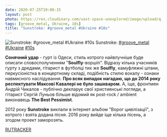 ```yaml
---
date: 2020-07-25T19:08:15
layout: post
photo: https://res.cloudinary.com/vast-space-unexplored/image/upload/q_auto,dpr_auto,w_auto/photos/photo_1028_25-07-2020_19-08-15.jpg
tags: [groove_metal, Ukraine, 10s]
title: "Sunstroke: #groove_metal #Ukraine #10s"
---
```

![Sunstroke: #groove_metal #Ukraine #10s](https://res.cloudinary.com/vast-space-unexplored/image/upload/q_auto,dpr_auto,w_auto/photos/photo_1028_25-07-2020_19-08-15.jpg)
Sunstroke: [#groove_metal](/tags/#groove_metal) [#Ukraine](/tags/#Ukraine) [#10s](/tags/#10s)

**Сонячний удар** - гурт із Одеси, стиль котрого найвлучніше буде описати словосполученням &quot;**Soulfly**-воршіп&quot;. Відразу кілька учасників гурту з дредами, гітарист в футболці тих же **Soulfly**, камуфляжні штани, перкусіоністка в концертному складі, подібність стилю вокалу - ознаки навмисного наслідування. __Про всяк випадок нагадаю, що до 2014 року респектувати Максові Кавалері не було зашкваром.__ А, іще, фронтмен Андрій Чикалов - публічно декларує свої християнські погляди, а гітарист Сергій Луньов більше відомий як post-rock / ambient виконавець **The Best Pessimist**.

2012 року **Sunstroke** виклали в інтернет альбом &quot;Ворог цивілізації&quot;, з котрого і взята додана пісня. 2016 року вийде іще кілька пісень, а згодом проект заморозять.

[RUTRACKER](https://rutracker.org/forum/viewtopic.php?t=4176470)